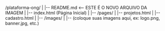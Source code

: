 /plataforma-ong/
|
|-- README.md           <-- ESTE É O NOVO ARQUIVO DA IMAGEM
|
|-- index.html          (Página Inicial)
|
|-- /pages/
|   |-- projetos.html
|   |-- cadastro.html
|
|-- /images/
|   |-- (coloque suas imagens aqui, ex: logo.png, banner.jpg, etc.)